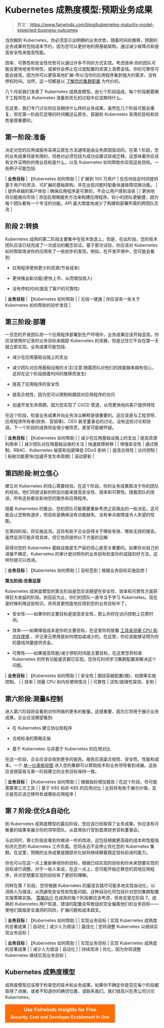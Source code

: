 # Kubernetes 成熟度模型:预期业务成果

> 原文：<https://www.fairwinds.com/blog/kubernetes-maturity-model-expected-business-outcomes>

 当你搬到 Kubernetes，你必须显示出明确的业务优势。随着时间的推移，预期的业务成果将包括成本节约，因为您可以更好地利用基础架构，通过减少故障点和提高安全性来提高性能。

效率、可靠性和安全性优势可以通过许多不同的方式实现。考虑效率:你的团队可能会更快地发布特性，或者你会停止在过度配置的资源上浪费金钱。你的可靠性可能会提高，因为你可以更容易地扩展-所以当你的应用程序看到强大的需求，没有停机时间。当然，这一切都是以 [了解您的集群配置](//www.fairwinds.com/insights) 为代价的。

几个月前我们发表了 Kubernetes 成熟度模型[](https://www.fairwinds.com/kubernetes-maturity-model)。由七个阶段组成，每个阶段都着眼于工程师在从 Kubernetes 准备到优化的过程中应该期待什么。

在这里，我们专门讨论你应该期待什么样的业务成果。虽然在几个阶段可能会重复，但在第一阶段花足够的时间概述云原生、容器和 Kubernetes 采用的目标和优势是很重要的。

## **第一阶段:准备**

决定对您的应用或服务采用云原生方法通常是由业务原因驱动的。在第 1 阶段，您的业务成果将是有限的，但绝对必须包括为成功设置试验或迁移。这意味着你应该有文件证明你的商业目标是什么，以及 Kubernetes 如何帮助你实现这些目标。一些例子可能包括:

| **业务目标** | 【Kubernetes 如何帮助 |
| 扩展到 100 万用户 | 在任何给定时间提供基于用户的灵活、可扩展的基础架构，并在出现问题时配备快速故障切换功能。 |
| 提供卓越的客户体验 | 确保应用程序是可靠的，不会让用户感到沮丧 |
| 更快地将功能推向市场 | 添加启用微服务方法来构建应用程序。较小的团队更敏捷，因为每个团队都有一个专注的功能。API 最大限度地减少了构建和部署所需的跨团队交流 |

## **阶段 2:转换**

Kubernetes 成熟的第二阶段主要集中在技术改造上。但是，在此阶段，您的技术团队应该已经完成了一次成功的概念验证。基于那次试验，你应该对 Kubernetes 如何帮助改进你的应用有了一些初步的发现。例如，在开发环境中，您可能会看到:

*   应用程序使用更少的资源(节省成本)

*   更快推出新功能(更快上市，从而增加收入)

*   没有停机时间(提高了客户的可靠性)

| **业务目标** | 【Kubernetes 如何帮助 |
| 无线一键通 | 你应该有一些关于 Kubernetes 如何帮助的初步发现 |

## **第三阶段:部署**

一旦您的开发团队将一个应用程序部署到生产环境中，业务成果应该开始显现。你应该使用你记录的业务目标来跟踪 Kubernetes 的进展，但是记住它不会在第一天就立即实现。业务成果可能包括:

*   减少在应用基础设施上的支出

*   减少团队对应用基础设施的关注(注意:随着团队对他们的技能越来越有信心，这将在这个阶段随着时间的推移而发生)

*   提高了应用程序的安全性

*   提高合规性，因为您可以限制和跟踪对应用程序的访问

*   加速开发生命周期，因为您实现了 CI/CD 管道，从而更快地向客户提供特性

在这个阶段，检查业务成果并向业务涉众解释是很重要的。这应该是与工程领导、应用程序所有者(财务、营销等)、CEO 甚至董事会的讨论。没有这些讨论和协调，下一个阶段的成熟将会很少被欣赏，甚至可能被怀疑。

| **业务目标** | 【Kubernetes 如何帮助 |
| 减少在应用基础设施上的支出 | 提高资源利用率 |
| 减少团队对应用基础设施的关注 | 快速故障转移 |
| 增强安全性 | 通过限制、RBAC、Kubernetes 秘密和加密降低 DDoS 影响 |
| 提高合规性 | 访问控制 |
| 船舶功能更快(加速开发生命周期) | 滚动更新 |

## **第四阶段:树立信心**

建立对 Kubernetes 的信心需要经验。在这个阶段，你的业务成果取决于你的团队的经验。他们将尝试新的附加功能来提高安全性、效率和可靠性。随着团队的改进，所有这些都会影响您的服务和应用程序。

随着 Kubernetes 的推出，您的团队可能需要重新考虑之前做出的一些决定。这可能会让您稍有退步，但目标是确保没有功能缺失、没有单点故障或令人失望的性能。

在第四阶段，将实施监测。这将有助于企业获得关于哪些有效、哪些无效的报告。虽然监测可能非常具体，但它也将提供以下方面的见解:

获得对您的 Kubernetes 基础设施是生产级的信心是至关重要的。如果你对自己的进展不确定，Kubernetes 的[](https://www.fairwinds.com/kubernetes-audit-improve)审计是对照你的业务目标检查你的成就的好方法，这样你就可以改进。

| **业务目标** | 【Kubernetes 如何帮助 |
| 目标签到 | 根据业务目标实施监控 |

**第五阶段:改善运营**

Kubernetes 成熟度模型的第五阶段是您应该期望在安全性、效率和可靠性方面获得巨大收益的阶段。到目前为止，你们的团队一直专注于学习 Kubernetes。现在是时候利用这些知识，并将其更彻底地应用到您的业务目标中了。

*   安全性——如果你的主要目标是提高安全性，那么你将在访问控制上花费时间。

*   效率——如果降低成本是你的主要目标，在这里你将放置 [工具来测量 CPU 和内存使用](https://www.fairwinds.com/blog/kubernetes-best-practice-efficient-resource-utilization) ，并记录云使用是如何增加或减少的。在这里，你应该能够证明为你的基线测量提供资金。

*   可靠性——如果提高性能/减少停机时间是主要目标，在这里您将检查 Kubernetes 的所有功能是否都已实现。您将花时间学习集群配置来解决这个问题。

| **业务目标** | 【Kubernetes 如何帮助 |
| 安全性 | 围绕容器配置(根)、权限等实施控制。 |
| 效率 | 测量 CPU 和内存使用情况 |
| 可靠性 | 活性/就绪性探测、复制 |

## **第六阶段:测量&控制**

进入第六阶段将会看到对你所做的更多的衡量。这很重要，因为它将用于展示业务成果。企业应该期望看到:

*   在 Kubernetes 建立协议和程序

*   合规标准的策略实施

*   基于 Kubernetes 与非基于 Kubernetes 的应用对比

在这一阶段，企业应该会收到更多的报告。报告应涵盖合规性、安全性、性能和成本。一个 [单一仪表板视图](//www.fairwinds.com/insights) 进入您的集群可以帮助技术和业务领导看到进展。这些应该很容易与第一阶段建立的业务目标保持一致。

| **业务目标** | 【Kubernetes 如何帮助 |
| 根据指标增加报告 | 在这个阶段，你可能需要第三方工具[](//www.fairwinds.com/insights) |
| 基于 K8S 和非 K8S 的应用对比 | 比较将有助于展示价值，显示是否应该迁移所有或哪些应用程序 |

## **第 7 阶段:优化&自动化**

到 Kubernetes 成熟度模型的最后阶段，您应该已经取得了业务成果。你应该有可衡量的结果来展示你的领导团队，从首席执行官到首席财务官和董事会。

与此同时，第七阶段会看到你做进一步的改进。这包括根据更高级的成本和性能指标优化您的 Kubernetes 工作负载。您将永远不会停止优化您的 Kubernetes 集群。在这里，预期的业务成果是跟踪优化如何继续朝着既定目标前进的能力。

你也可以在这一点上重新审视你的目标，根据已经实现的目标和你未来想要实现的目标进行调整。对于一些人来说，在这一点上，您可能开始迁移您的其他应用程序，并对您想要实现的目标有了更好的理解。

同样在第 7 阶段，您将根据 Kubernetes 的最佳实践尽可能多地实现自动化，以消除人为错误，从而避免安全性和性能问题。这种自动化将包括针对您的集群配置实施策略实施。 [策略执行](https://www.fairwinds.com/blog/why-kubernetes-policy-enforcement) 在成熟的每个阶段都应该考虑，但肯定是在阶段 7。成熟的 Kubernetes 用户知道，错误的配置会导致组织完全偏离他们的业务目标——使他们面临安全漏洞的风险，扩展问题和成本超支。

| **业务目标** | 【Kubernetes 如何帮助 |
| 实现业务目标 | 实现 Kubernetes 成熟度的显著成果 |
| 自动化 | 减少人为错误 |
| 最佳化 | 您将调整 Kubernetes 以继续实现业务目标 |

| **业务目标** | 【Kubernetes 如何帮助 |
| 实现业务目标 | 实现 Kubernetes 成熟度的显著成果 |
| 减少人为错误 | 自动化 |
| 持续改进 | 优化，因为你将调整 Kubernetes 继续实现业务目标 |

## **Kubernetes 成熟度模型**

成熟度模型应该用于检查您的技术和业务成果。如果你不确定你是否在每个阶段都取得了进展，或者不知道你的确切位置，请联系我们。我们很高兴在贵公司讨论 Kubernetes。

[![Use Fairwinds Insights for Free Security, Cost and Developer Enablement In One](img/7c86296320eb01b215d8e2755e9c5b9d.png)](https://cta-redirect.hubspot.com/cta/redirect/2184645/34aa4987-a1f9-438a-a145-d7d82d5c479a)